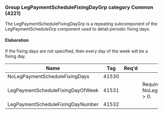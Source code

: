 ### Group LegPaymentScheduleFixingDayGrp category Common (4221)

The LegPaymentScheduleFixingDayGrp is a repeating subcomponent of the LegPaymentScheduleGrp component used to detail periodic fixing days.

#### Elaboration

If the fixing days are not specified, then every day of the week will be a fixing day.

| Name                              | Tag   | Req'd | Documentation                                          |
|-----------------------------------|-------|----------|--------------------------------------------------------|
| NoLegPaymentScheduleFixingDays    | 41530 |       |                                                        |
| LegPaymentScheduleFixingDayOfWeek | 41531 |       | Required if NoLegPaymentScheduleFixingDays(41530) > 0. |
| LegPaymentScheduleFixingDayNumber | 41532 |       |                                                        |


